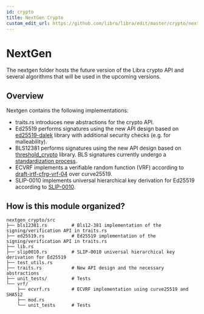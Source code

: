 ```yaml
---
id: crypto
title: NextGen Crypto
custom_edit_url: https://github.com/libra/libra/edit/master/crypto/nextgen_crypto/README.md
---
```

# NextGen

The nextgen folder hosts the future version of the Libra crypto API and several algorithms that will be used in the upcoming versions.

## Overview

Nextgen contains the following implementations:

* traits.rs introduces new abstractions for the crypto API.
* Ed25519 performs signatures using the new API design based on [ed25519-dalek](https://docs.rs/ed25519-dalek/1.0.0-pre.1/ed25519_dalek/) library with additional security checks (e.g. for malleability).
* BLS12381 performs signatures using the new API design based on [threshold_crypto](https://github.com/poanetwork/threshold_crypto) library. BLS signatures currently undergo a [standardization process](https://tools.ietf.org/html/draft-boneh-bls-signature-00).
* ECVRF implements a verifiable random function (VRF) according to [draft-irtf-cfrg-vrf-04](https://tools.ietf.org/html/draft-irtf-cfrg-vrf-04) over curve25519.
* SLIP-0010 implements universal hierarchical key derivation for Ed25519 according to [SLIP-0010](https://github.com/satoshilabs/slips/blob/master/slip-0010.md).

## How is this module organized?
    nextgen_crypto/src
    ├── bls12381.rs         # Bls12-381 implementation of the signing/verification API in traits.rs
    ├── ed25519.rs          # Ed25519 implementation of the signing/verification API in traits.rs
    ├── lib.rs
    ├── slip0010.rs         # SLIP-0010 universal hierarchical key derivation for Ed25519
    ├── test_utils.rs
    ├── traits.rs           # New API design and the necessary abstractions
    ├── unit_tests/         # Tests
    └── vrf/                
        ├── ecvrf.rs        # ECVRF implementation using curve25519 and SHA512
        ├── mod.rs
        └── unit_tests      # Tests

